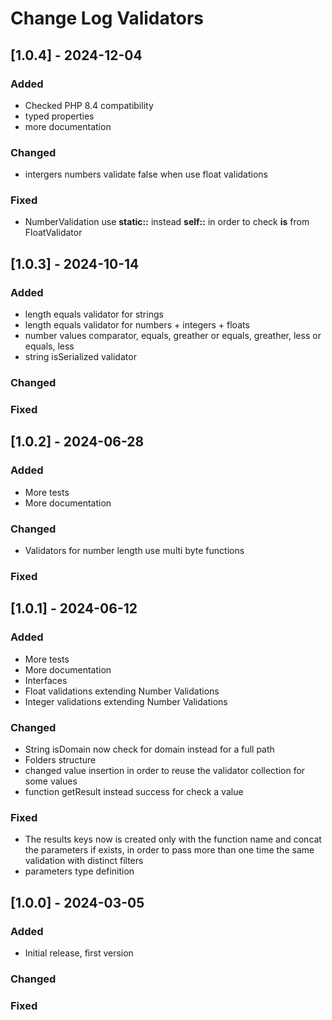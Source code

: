 # Change Log Validators

## [1.0.4] - 2024-12-04

### Added
- Checked PHP 8.4 compatibility
- typed properties
- more documentation

### Changed
- intergers numbers validate false when use float validations

### Fixed
- NumberValidation use **static::** instead **self::** in order to check **is** from FloatValidator


## [1.0.3] - 2024-10-14

### Added
- length equals validator for strings
- length equals validator for numbers + integers + floats
- number values comparator, equals, greather or equals, greather, less or equals, less
- string isSerialized validator

### Changed

### Fixed


## [1.0.2] - 2024-06-28

### Added
- More tests
- More documentation

### Changed
- Validators for number length use multi byte functions 

### Fixed


## [1.0.1] - 2024-06-12

### Added

- More tests
- More documentation
- Interfaces
- Float validations extending Number Validations
- Integer validations extending Number Validations

### Changed

- String isDomain now check for domain instead for a full path
- Folders structure
- changed value insertion in order to reuse the validator collection for some values
- function getResult instead success for check a value

### Fixed

- The results keys now is created only with the function name and concat the parameters if exists, in order to pass more than one time the same validation with distinct filters
- parameters type definition


## [1.0.0] - 2024-03-05

### Added

- Initial release, first version

### Changed

### Fixed
